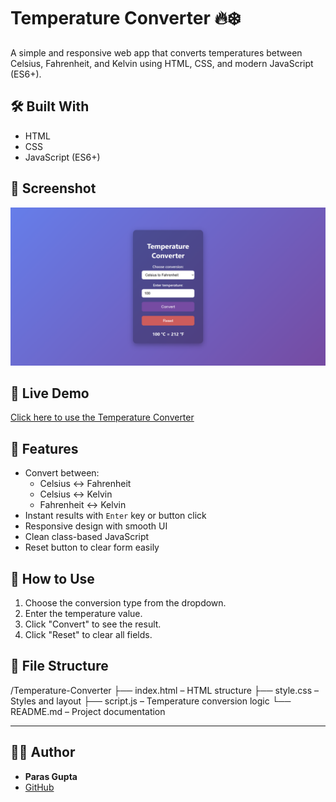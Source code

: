 # Temperature Converter 🔥❄️

A simple and responsive web app that converts temperatures between Celsius, Fahrenheit, and Kelvin using HTML, CSS, and modern JavaScript (ES6+).

## 🛠️ Built With

- HTML
- CSS
- JavaScript (ES6+)

## 📸 Screenshot

![Temperature Converter](Screenshot.png)

## 🔗 Live Demo

[Click here to use the Temperature Converter](https://parasgupta1199.github.io/Temperature-Converter/)

## 🚀 Features

- Convert between:
  - Celsius ↔ Fahrenheit
  - Celsius ↔ Kelvin
  - Fahrenheit ↔ Kelvin
- Instant results with `Enter` key or button click
- Responsive design with smooth UI
- Clean class-based JavaScript
- Reset button to clear form easily

## 🧪 How to Use

1. Choose the conversion type from the dropdown.
2. Enter the temperature value.
3. Click "Convert" to see the result.
4. Click "Reset" to clear all fields.

## 📁 File Structure

/Temperature-Converter
├── index.html – HTML structure
├── style.css – Styles and layout
├── script.js – Temperature conversion logic
└── README.md – Project documentation

---

## 🙋‍♂️ Author

- **Paras Gupta**
- [GitHub](https://github.com/ParasGupta1199)


